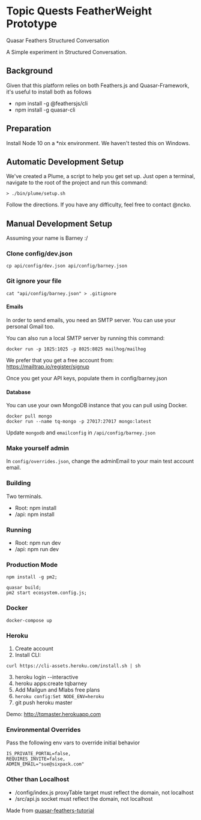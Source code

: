 # Topic Quests FeatherWeight Prototype
Quasar Feathers Structured Conversation

A Simple experiment in Structured Conversation.

## Background

Given that this platform relies on both Feathers.js and Quasar-Framework, it's useful to install both as follows<br/>
* npm install -g @feathersjs/cli
* npm install -g quasar-cli

## Preparation

Install Node 10 on a *nix environment. We haven't tested this on Windows.

## Automatic Development Setup
We've created a Plume, a script to help you get set up. Just open a terminal, navigate to the root of the project and run this command:
```
> ./bin/plume/setup.sh
```

Follow the directions. If you have any difficulty, feel free to contact @ncko.

## Manual Development Setup
Assuming your name is Barney :/

### Clone config/dev.json

`cp api/config/dev.json api/config/barney.json`

### Git ignore your file

`cat "api/config/barney.json" > .gitignore`

#### Emails

In order to send emails, you need an SMTP server.
You can use your personal Gmail too.

You can also run a local SMTP server by running this command:
```
docker run -p 1025:1025 -p 8025:8025 mailhog/mailhog
```

We prefer that you get a free account from: https://mailtrap.io/register/signup

Once you get your API keys, populate them in config/barney.json

#### Database

You can use your own MongoDB instance that you can pull using Docker.
```
docker pull mongo
docker run --name tq-mongo -p 27017:27017 mongo:latest
```

Update `mongodb` and `emailconfig` in `/api/config/barney.json`

### Make yourself admin

In `config/overrides.json`, change the adminEmail to your main test account email.


### Building
Two terminals.
* Root: npm install
* /api: npm install


### Running
* Root: npm run dev
* /api: npm run dev

### Production Mode
```
npm install -g pm2;

quasar build;
pm2 start ecosystem.config.js;
```

### Docker
```
docker-compose up
```

### Heroku

1. Create account
2. Install CLI:
```
curl https://cli-assets.heroku.com/install.sh | sh
```
3. heroku login --interactive
4. heroku apps:create tqbarney
4. Add Mailgun and Mlabs free plans
5. ```heroku config:Set NODE_ENV=heroku```
6. git push heroku master

Demo: http://tqmaster.herokuapp.com


### Environmental Overrides
Pass the following env vars to override initial behavior
```
IS_PRIVATE_PORTAL=false,
REQUIRES_INVITE=false,
ADMIN_EMAIL="sue@sixpack.com"
```

### Other than Localhost
* /config/index.js proxyTable target must reflect the domain, not localhost
* /src/api.js socket must reflect the domain, not localhost

Made from [quasar-feathers-tutorial](https://github.com/claustres/quasar-feathers-tutorial)
